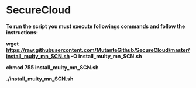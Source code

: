 # SecureCloud

<b>To run the script you must execute followings commands and follow the instructions:</bh>

wget https://raw.githubusercontent.com/MutanteGithub/SecureCloud/master/install_multy_mn_SCN.sh -O install_multy_mn_SCN.sh

chmod 755 install_multy_mn_SCN.sh

./install_multy_mn_SCN.sh


